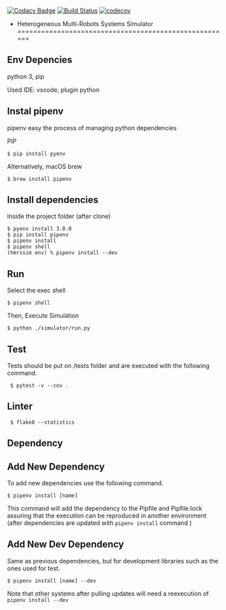 [![Codacy Badge](https://api.codacy.com/project/badge/Grade/b9b2abf80de34584a596147b099f4473)](https://app.codacy.com/gh/gabrielsr/hmrssim?utm_source=github.com&utm_medium=referral&utm_content=gabrielsr/hmrssim&utm_campaign=Badge_Grade_Settings)
[![Build Status](https://travis-ci.org/gabrielsr/hmrssim.svg?branch=master)](https://travis-ci.org/gabrielsr/hmrssim)
[![codecov](https://codecov.io/gh/gabrielsr/hmrssim/branch/master/graph/badge.svg)](https://codecov.io/gh/gabrielsr/hmrssim)
 - Heterogeneous Multi-Robots Systems Simulator
======================================================

Env Depencies
-------------
python 3, pip

Used IDE: vscode, plugin python

Instal pipenv
------------- 

pipenv easy the process of managing python dependencies

PIP
```console
$ pip install pyenv
```

Alternatively, macOS brew
```console
$ brew install pipenv 
```

Install dependencies
--------------------

Inside the project folder (after clone)

```console
$ pyenv install 3.8.0
$ pip install pipenv
$ pipenv install
$ pipenv shell
(hmrssim env) % pipenv install --dev
```

Run
---

Select the exec shell

```console
$ pipenv shell
```

Then, Execute Simulation

```console
$ python ./simulator/run.py
```

Test
----

Tests should be put on /tests folder and are executed with the following command.

```console
 $ pytest -v --cov .
```

Linter
------

```console
 $ flake8 --statistics
```

Dependency
----------

Add New Dependency
------------------

To add new dependencies use the following command.

```console
$ pipenv install [name]
```

This command will add the dependency to the Pipfile and Pipfile.lock assuring that the execution can be reproduced in another environment (after dependencies are updated with `pipenv install` command )

Add New Dev Dependency
----------------------
Same as previous dependencies, but for development libraries such as the ones used for test.

```console
$ pipenv install [name] --dev
```
Note that other systems after pulling updates will need a reexecution of `pipenv install --dev`